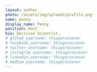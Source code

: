 ```yaml
---
layout: author
photo: /assets/img/uploads/profile.png
name: penny
display_name: Penny
position: Host
bio: Decision Scientist.
# github_username: thiagorossener
# facebook_username: thiagorossener
# twitter_username: thiagorossener
# instagram_username: thiagorossener
# linkedin_username: thiagorossener
# medium_username: thiagorossener
---
```



